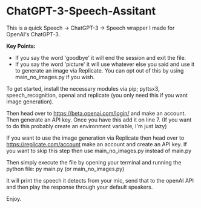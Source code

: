 # ChatGPT-3-Speech-Assitant
This is a quick Speech -> ChatGPT-3 -> Speech wrapper I made for OpenAI's ChatGPT-3.

**Key Points:**

- If you say the word 'goodbye' it will end the session and exit the file.
- If you say the word 'picture' it will use whatever else you said and use it to generate an image via Replicate. You can opt out of this by using main_no_images.py if you wish.

To get started, install the necessary modules via pip; pyttsx3, speech_recognition, openai and replicate (you only need this if you want image generation).

Then head over to https://beta.openai.com/login/ and make an account. Then generate an API key. Once you have this add it on line 7. (If you want to do this probably create an environment variable, I'm just lazy)

If you want to use the image generation via Replicate then head over to https://replicate.com/account make an account and create an API key. If you want to skip this step then use main_no_images.py instead of main.py

Then simply execute the file by opening your terminal and running the python file:
py main.py (or main_no_images.py)

It will print the speech it detects from your mic, send that to the openAI API and then play the response through your default speakers.

Enjoy.
